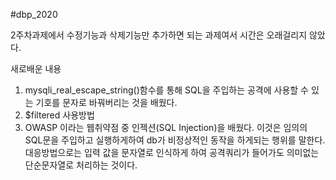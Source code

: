 #dbp_2020

2주차과제에서 수정기능과 삭제기능만 추가하면 되는 과제여서 시간은 오래걸리지 않았다.

새로배운 내용 
1. mysqli_real_escape_string()함수를 통해 SQL을 주입하는 공격에 사용할 수 있는 기호를 문자로 바꿔버리는 것을 배웠다.
2. $filtered 사용방법
3. OWASP 이라는 웹취약점 중 인젝션(SQL Injection)을 배웠다. 이것은 임의의 SQL문을 주입하고 실행하게하여 db가 비정상적인 동작을 하게되는 행위를 말한다.
   대응방법으로는 입력 값을 문자열로 인식하게 하여 공격쿼리가 들어가도 의미없는 단순문자열로 처리하는 것이다.
  

